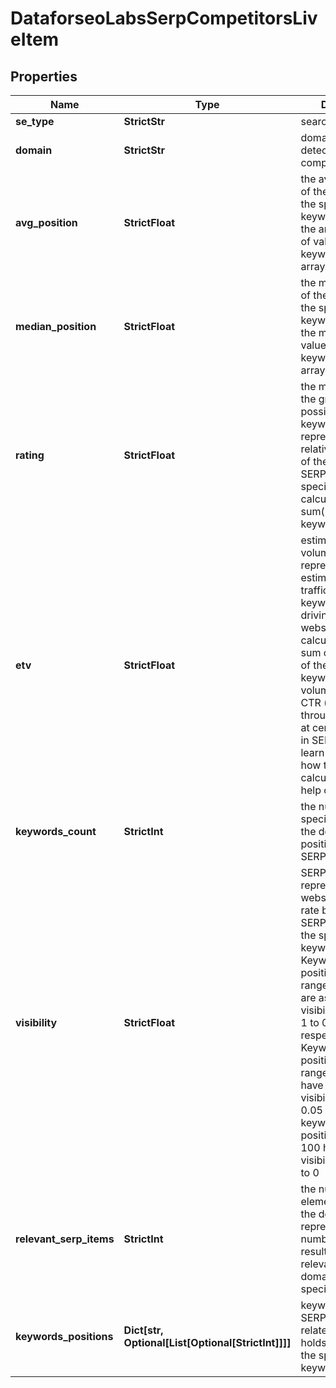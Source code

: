 # DataforseoLabsSerpCompetitorsLiveItem


## Properties

| Name | Type | Description | Notes |
|------------ | ------------- | ------------- | -------------|
**se_type** | **StrictStr** | search engine type |[optional]|
**domain** | **StrictStr** | domain name of the detected SERP competitor |[optional]|
**avg_position** | **StrictFloat** | the average position of the domain for the specified keywords<br>the arithmetic mean of values in the keywords_positions array |[optional]|
**median_position** | **StrictFloat** | the median position of the domain for the specified keywords<br>the median of the values in the keywords_positions array |[optional]|
**rating** | **StrictFloat** | the margin between the greatest possible and actual keyword positions<br>represents the relative visibility rate of the domain in SERP for the specified keywords<br>calculated as sum(100-keywords_positions) |[optional]|
**etv** | **StrictFloat** | estimated traffic volume<br>represents the estimated monthly traffic that specified keywords are driving to the website<br>calculated as the sum of the products of the specified keywords’ search volume values and CTR (click-through-rate) rates at certain positions in SERP<br>learn more about how the metric is calculated in this help center article |[optional]|
**keywords_count** | **StrictInt** | the number of specified keywords the domain has positions for in SERPs |[optional]|
**visibility** | **StrictFloat** | SERP visibility rate<br>represents the website visibility rate based on the SERP positions of the specified keywords<br>Keywords with positions in the range from 1 to 10 are assigned the visibility index from 1 to 0.1, respectively<br>Keywords with positions in the range from 11 to 20 have the fixed visibility index of 0.05<br>keywords with positions from 20 to 100 have the visibility index equal to 0 |[optional]|
**relevant_serp_items** | **StrictInt** | the number of SERP elements relevant to the domain<br>represents the number of search results in SERP relevant to the domain for the specified keywords |[optional]|
**keywords_positions** | **Dict[str, Optional[List[Optional[StrictInt]]]]** | keyword positions<br>SERP positions the related domain holds in SERP for the specified keywords |[optional]|